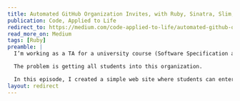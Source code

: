 ```yaml
---
title: Automated GitHub Organization Invites, with Ruby, Sinatra, Slim, Octokit and ngrok
publication: Code, Applied to Life
redirect_to: https://medium.com/code-applied-to-life/automated-github-organization-invites-3e940aa27040
read_more_on: Medium
tags: [Ruby]
preamble: |
  I’m working as a TA for a university course (Software Specification and Design), and I’m creating a GitHub organization for students to submit assignments.

  The problem is getting all students into this organization.

  In this episode, I created a simple web site where students can enter their GitHub username and have an invite automatically send to them.
layout: redirect
---
```

